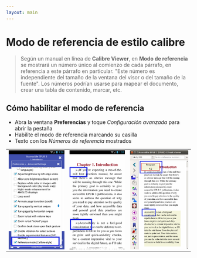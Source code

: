 ```yaml
---
layout: main
---
```


# Modo de referencia de estilo calibre

> Según un manual en línea de **Calibre Viewer**, en **Modo de referencia** se mostrará un número único al comienzo de cada párrafo, en referencia a este párrafo en particular. &quot;Este número es independiente del tamaño de la ventana del visor o del tamaño de la fuente&quot;. Los números podrían usarse para mapear el documento, crear una tabla de contenido, marcar, etc.

## Cómo habilitar el modo de referencia
* Abra la ventana **Preferencias** y toque _Configuración avanzada_ para abrir la pestaña
* Habilite el modo de referencia marcando su casilla
* Texto con los _Números de referencia_ mostrados

||||
|-|-|-|
|![](1.png)|![](3.png)|![](2.png)|
